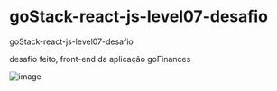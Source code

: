 # goStack-react-js-level07-desafio
goStack-react-js-level07-desafio

desafio feito, front-end da aplicação goFinances 

![image](https://user-images.githubusercontent.com/63599156/91912754-47a72600-ec8a-11ea-8f01-2f36a1d73103.png)
